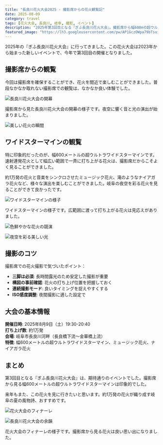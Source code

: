```yaml
---
title: "長良川花火大会2025 - 撮影席からの花火観覧記"
date: 2025-08-09
category: travel
tags: [花火大会, 長良川, 岐阜, 撮影, イベント]
description: "2025年第3回目となる『ぎふ長良川花火大会』。撮影席から幅600mの超ウルトラワイドスターマインを観覧してきました。"
featured_image: "https://lh3.googleusercontent.com/pw/AP1GczOWpa79bTsuiAkjMXJEqdlO-bwrkK9s4q3ogcbrF1AQvjTrRW-P6ucM53no_UieDeLAw13Gyagu8h3cqqBLgd44QT5LKxSjMyRr2rwWkL7Qw_vplGEB=w1621-h911-s-no-gm?authuser=0"
---
```


<!-- 元のGoogle Photosリンク: https://photos.app.goo.gl/4djm1jcdcEfvPPws6 -->

2025年の『ぎふ長良川花火大会』に行ってきました。この花火大会は2023年から始まった新しいイベントで、今年で第3回目の開催となりました。

## 撮影席からの観覧

今回は撮影席を確保することができ、花火を間近で楽しむことができました。普段なかなか取れない撮影席での観覧は、なかなか良い体験でした。

![長良川花火大会の開幕](https://lh3.googleusercontent.com/pw/AP1GczNRumwTujiaTpZZhyv6IjJVaVQxC31mQ7nkey9-iIBAY9MseUtPs8exlXGAZ2s8oExCTStB_pJsuPBHTnt0ArNa80XfZL8t-1mHn2l6G5v5J4toNdDH=w1621-h911-s-no-gm?authuser=0)

撮影席から見た長良川花火大会の開幕の様子です。夜空に響く音と光の演出が始まりました。

![美しい花火の瞬間](https://lh3.googleusercontent.com/pw/AP1GczM5wVKmLEFO7OyVGqjb1pCOiGOb9WJa8A_Y3F8ube9SS2_0gAX40N9SxUmejb4ec5F3roWNsO5CDrLXtOuRx5E_LCbPKOIh4-fa28dSIyUhpbxtcB4r=w1621-h911-s-no-gm?authuser=0)

## ワイドスターマインの観覧

特に印象的だったのが、幅600メートルの超ウルトラワイドスターマインです。速射連発花火として幅広い範囲で一斉に打ち上がる花火は、撮影席だからこそよく見ることができました。

約1万発の花火と音楽をシンクロさせたミュージック花火、滝のようなナイアガラ花火など、様々な演出を楽しむことができました。岐阜の夜空を彩る花火を見ることができて良かったです。

![ワイドスターマインの様子](https://lh3.googleusercontent.com/pw/AP1GczOWpa79bTsuiAkjMXJEqdlO-bwrkK9s4q3ogcbrF1AQvjTrRW-P6ucM53no_UieDeLAw13Gyagu8h3cqqBLgd44QT5LKxSjMyRr2rwWkL7Qw_vplGEB=w1621-h911-s-no-gm?authuser=0)

ワイドスターマインの様子です。広範囲に渡って打ち上がる花火は見応えがありました。

![色鮮やかな花火の競演](https://lh3.googleusercontent.com/pw/AP1GczN3pxXSCEP_1xpY6xDQPf8Jcl3bt4RtwCVzaOxRDNtV5-f579i96Z_C9mcl1Bmgz9-a_qYyrumNCHRDnpY2feq2hkNDxqScaNeKjenkxZkYoQ2StXWa=w1621-h911-s-no-gm?authuser=0)

![夜空を彩る美しい光](https://lh3.googleusercontent.com/pw/AP1GczOat0JF1uEnO6tOllX4zWTDyIqVrZqztBBzTfjRBfUIkerEhUWG7NnorMAHsyAKwQMfiNKlW1yeS1KD-d2SA8175fm0vj8AXRij5fnKStS8OCer-tcD=w1621-h911-s-no-gm?authuser=0)

## 撮影のコツ

撮影席での花火撮影で気づいたポイント：

- **三脚は必須**: 長時間露光のため安定した撮影が重要
- **構図の事前確認**: 花火の打ち上げ位置を把握しておく
- **連続撮影モード**: 良いタイミングを捉えやすくする
- **ISO感度調整**: 夜間撮影に適した設定で

## 大会の基本情報

**開催日時**: 2025年8月9日（土）19:30-20:40  
**打ち上げ数**: 約1万発  
**会場**: 岐阜市長良川河畔（長良橋下流～金華橋上流）  
**特徴**: 幅600メートルの超ウルトラワイドスターマイン、ミュージック花火、ナイアガラ花火

## まとめ

第3回目となる『ぎふ長良川花火大会』は、期待通りのイベントでした。撮影席から見る幅600メートルの超ウルトラワイドスターマインは印象的でした。

来年もまた、この花火を見に行きたいと思います。約1万発の花火が織り成す岐阜の夏の風物詩、おすすめです。

![花火大会のフィナーレ](https://lh3.googleusercontent.com/pw/AP1GczMwxpB8b7wbDZFDPbvxEtH9Mdt-w_BWpZwfDMI8SJ2c7kQCGlMcP-JAVYN9ioplxBGrDWgkHp8WkO8toMOmKvbSoMa9RBlkg2_zBKoZJoRAXG6fsjWe=w1621-h911-s-no-gm?authuser=0)

![長良川花火大会の余韻](https://lh3.googleusercontent.com/pw/AP1GczN53znZ6RWAwe9VSegD_Y21kRw1VN4CduZ2S41Jkz57npd8O62F-xEJjnrkbRPRaUQJoEgSfJRwFxjEcH1wNddkoUWRQxCYO0lwV_iHf95kSR8jcK58=w1621-h911-s-no-gm?authuser=0)

花火大会のフィナーレの様子です。撮影席から見る花火は良い思い出になりました。